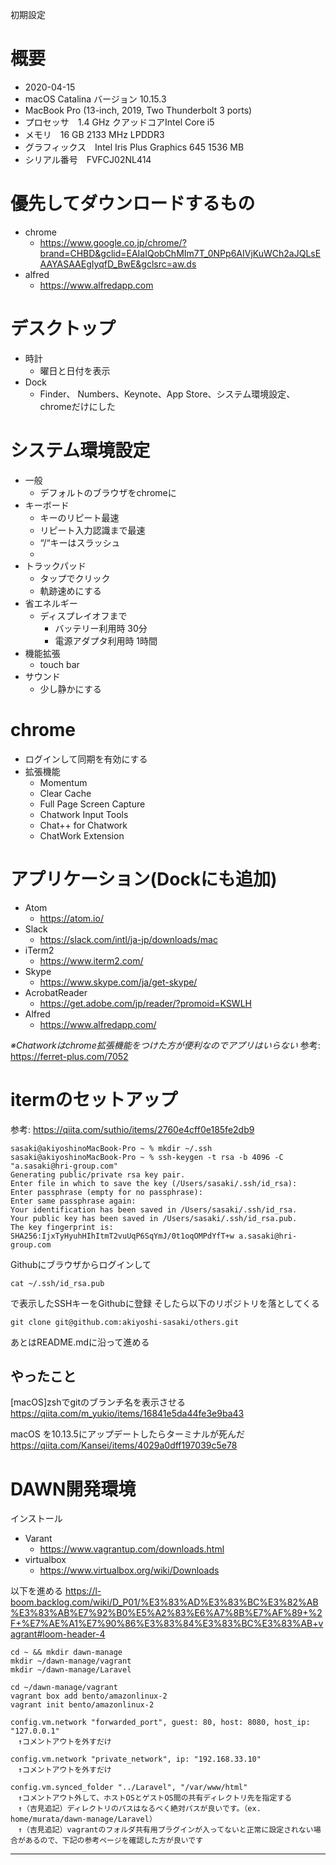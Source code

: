 初期設定

# 概要

- 2020-04-15
- macOS Catalina バージョン 10.15.3
- MacBook Pro (13-inch, 2019, Two Thunderbolt 3 ports)
- プロセッサ　1.4 GHz クアッドコアIntel Core i5
- メモリ　16 GB 2133 MHz LPDDR3
- グラフィックス　Intel Iris Plus Graphics 645 1536 MB
- シリアル番号　FVFCJ02NL414

# 優先してダウンロードするもの

- chrome
	- https://www.google.co.jp/chrome/?brand=CHBD&gclid=EAIaIQobChMIm7T_0NPp6AIVjKuWCh2aJQLsEAAYASAAEgIyqfD_BwE&gclsrc=aw.ds
- alfred
	- https://www.alfredapp.com

# デスクトップ

- 時計
	- 曜日と日付を表示
- Dock
	- Finder、 Numbers、Keynote、App Store、システム環境設定、chromeだけにした

# システム環境設定

- 一般
	- デフォルトのブラウザをchromeに
- キーボード
	- キーのリピート最速
	- リピート入力認識まで最速
	- “/“キーはスラッシュ
	-
- トラックパッド
	- タップでクリック
	- 軌跡速めにする
- 省エネルギー
	- ディスプレイオフまで
		- バッテリー利用時 30分
		- 電源アダプタ利用時 1時間
- 機能拡張
	- touch bar
- サウンド
	- 少し静かにする

# chrome

- ログインして同期を有効にする
- 拡張機能
	- Momentum
	- Clear Cache
	- Full Page Screen Capture
	- Chatwork Input Tools
	- Chat++ for Chatwork
	- ChatWork Extension

# アプリケーション(Dockにも追加)

- Atom
	- https://atom.io/
- Slack
	- https://slack.com/intl/ja-jp/downloads/mac
- iTerm2
	- https://www.iterm2.com/
- Skype
	- https://www.skype.com/ja/get-skype/
- AcrobatReader
	- https://get.adobe.com/jp/reader/?promoid=KSWLH
- Alfred
	- https://www.alfredapp.com/

_※Chatworkはchrome拡張機能をつけた方が便利なのでアプリはいらない_
参考: https://ferret-plus.com/7052

# itermのセットアップ

参考: https://qiita.com/suthio/items/2760e4cff0e185fe2db9

```
sasaki@akiyoshinoMacBook-Pro ~ % mkdir ~/.ssh
sasaki@akiyoshinoMacBook-Pro ~ % ssh-keygen -t rsa -b 4096 -C "a.sasaki@hri-group.com"
Generating public/private rsa key pair.
Enter file in which to save the key (/Users/sasaki/.ssh/id_rsa):
Enter passphrase (empty for no passphrase):
Enter same passphrase again:
Your identification has been saved in /Users/sasaki/.ssh/id_rsa.
Your public key has been saved in /Users/sasaki/.ssh/id_rsa.pub.
The key fingerprint is:
SHA256:IjxTyHyuhHIhItmT2vuUqP6SqYmJ/0t1oqOMPdYfT+w a.sasaki@hri-group.com
```

Githubにブラウザからログインして

```
cat ~/.ssh/id_rsa.pub
```

で表示したSSHキーをGithubに登録
そしたら以下のリポジトリを落としてくる

```
git clone git@github.com:akiyoshi-sasaki/others.git
```

あとはREADME.mdに沿って進める

## やったこと

[macOS]zshでgitのブランチ名を表示させる
https://qiita.com/m_yukio/items/16841e5da44fe3e9ba43

macOS を10.13.5にアップデートしたらターミナルが死んだ
https://qiita.com/Kansei/items/4029a0dff197039c5e78

# DAWN開発環境

インストール
- Varant
	- https://www.vagrantup.com/downloads.html
- virtualbox
	- https://www.virtualbox.org/wiki/Downloads

以下を進める
https://l-boom.backlog.com/wiki/D_P01/%E3%83%AD%E3%83%BC%E3%82%AB%E3%83%AB%E7%92%B0%E5%A2%83%E6%A7%8B%E7%AF%89+%2F+%E7%AE%A1%E7%90%86%E3%83%84%E3%83%BC%E3%83%AB+vagrant#loom-header-4

```
cd ~ && mkdir dawn-manage
mkdir ~/dawn-manage/vagrant
mkdir ~/dawn-manage/Laravel

cd ~/dawn-manage/vagrant
vagrant box add bento/amazonlinux-2
vagrant init bento/amazonlinux-2
```

```
config.vm.network "forwarded_port", guest: 80, host: 8080, host_ip: "127.0.0.1"
　↑コメントアウトを外すだけ

config.vm.network "private_network", ip: "192.168.33.10"
　↑コメントアウトを外すだけ

config.vm.synced_folder "../Laravel", "/var/www/html"
　↑コメントアウト外して、ホストOSとゲストOS間の共有ディレクトリ先を指定する
　↑（吉見追記）ディレクトリのパスはなるべく絶対パスが良いです。（ex. home/murata/dawn-manage/Laravel）
　↑（吉見追記）vagrantのフォルダ共有用プラグインが入ってないと正常に設定されない場合があるので、下記の参考ページを確認した方が良いです
```


***
